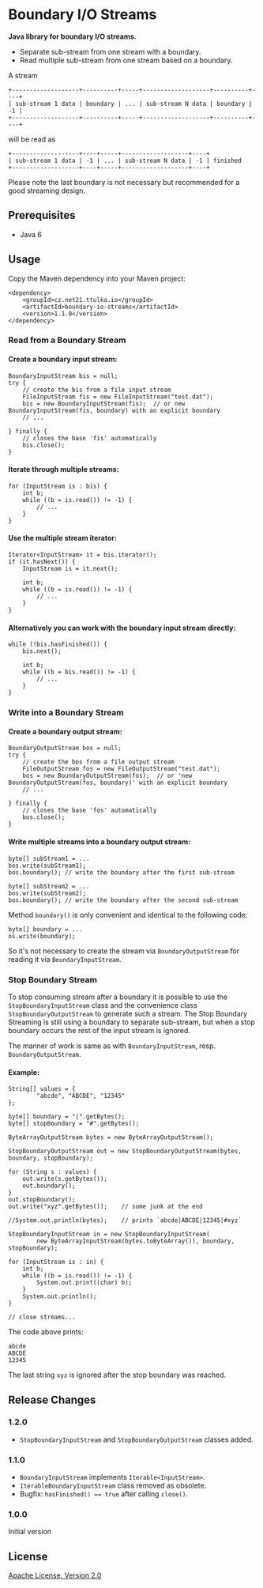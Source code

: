# Boundary I/O Streams

**Java library for boundary I/O streams.**

- Separate sub-stream from one stream with a boundary.
- Read multiple sub-stream from one stream based on a boundary.

A stream
```
+-------------------+----------+-----+-------------------+----------+----+
| sub-stream 1 data | boundary | ... | sub-stream N data | boundary | -1 |  
+-------------------+----------+-----+-------------------+----------+----+
```
will be read as
```
+-------------------+----+-----+-------------------+----+
| sub-stream 1 data | -1 | ... | sub-stream N data | -1 | finished 
+-------------------+----+-----+-------------------+----+
```

Please note the last boundary is not necessary but recommended for a good streaming design.

## Prerequisites
- Java 6

## Usage

Copy the Maven dependency into your Maven project:
```
<dependency>
    <groupId>cz.net21.ttulka.io</groupId>
    <artifactId>boundary-io-streams</artifactId>
    <version>1.1.0</version>
</dependency>
```

### Read from a Boundary Stream

#### Create a boundary input stream:
```
BoundaryInputStream bis = null;
try {
    // create the bis from a file input stream
    FileInputStream fis = new FileInputStream("test.dat");
    bis = new BoundaryInputStream(fis);  // or new BoundaryInputStream(fis, boundary) with an explicit boundary
    // ...

} finally {
    // closes the base 'fis' automatically
    bis.close();
}
```

#### Iterate through multiple streams:
```
for (InputStream is : bis) {
    int b;
    while ((b = is.read()) != -1) {
        // ...
    }
}
```

#### Use the multiple stream iterator:
```
Iterator<InputStream> it = bis.iterator();
if (it.hasNext()) {
    InputStream is = it.next();
    
    int b;
    while ((b = is.read()) != -1) {
        // ...
    }
}
```

#### Alternatively you can work with the boundary input stream directly:
```
while (!bis.hasFinished()) {
    bis.next();
    
    int b;
    while ((b = bis.read()) != -1) {
        // ...
    }
}
```

### Write into a Boundary Stream

#### Create a boundary output stream:
```
BoundaryOutputStream bos = null;
try {
    // create the bos from a file output stream 
    FileOutputStream fos = new FileOutputStream("test.dat");
    bos = new BoundaryOutputStream(fos);  // or 'new BoundaryOutputStream(fos, boundary)' with an explicit boundary  
    // ...

} finally {
    // closes the base 'fos' automatically
    bos.close();
}
```

#### Write multiple streams into a boundary output stream:
```
byte[] subStream1 = ...
bos.write(subStream1);
bos.boundary(); // write the boundary after the first sub-stream

byte[] subStream2 = ...
bos.write(subStream2);
bos.boundary(); // write the boundary after the second sub-stream
```

Method `boundary()` is only convenient and identical to the following code:
```
byte[] boundary = ...
os.write(boundary);
```
So it's not necessary to create the stream via `BoundaryOutputStream` for reading it via `BoundaryInputStream`.

### Stop Boundary Stream

To stop consuming stream after a boundary it is possible to use the `StopBoundaryInputStream` class and the convenience class `StopBoundaryOutputStream` to generate such a stream.
The Stop Boundary Streaming is still using a boundary to separate sub-stream, but when a stop boundary occurs the rest of the input stream is ignored.

The manner of work is same as with `BoundaryInputStream`, resp. `BoundaryOutputStream`.

#### Example:
```
String[] values = {
        "abcde", "ABCDE", "12345"
};

byte[] boundary = "|".getBytes();
byte[] stopBoundary = "#".getBytes();

ByteArrayOutputStream bytes = new ByteArrayOutputStream();

StopBoundaryOutputStream out = new StopBoundaryOutputStream(bytes, boundary, stopBoundary);

for (String s : values) {
    out.write(s.getBytes());
    out.boundary();
}
out.stopBoundary();
out.write("xyz".getBytes());    // some junk at the end

//System.out.println(bytes);    // prints `abcde|ABCDE|12345|#xyz`

StopBoundaryInputStream in = new StopBoundaryInputStream(
        new ByteArrayInputStream(bytes.toByteArray()), boundary, stopBoundary);

for (InputStream is : in) {
    int b;
    while ((b = is.read()) != -1) {
        System.out.print((char) b);
    }
    System.out.println();
}

// close streams...
```
The code above prints:
```
abcde
ABCDE
12345
```
The last string `xyz` is ignored after the stop boundary was reached.

## Release Changes

### 1.2.0
- `StopBoundaryInputStream` and `StopBoundaryOutputStream` classes added.

### 1.1.0
- `BoundaryInputStream` implements `Iterable<InputStream>`.
- `IterableBoundaryInputStream` class removed as obsolete.
- Bugfix: `hasFinished() == true` after calling `close()`.

### 1.0.0
Initial version

## License

[Apache License, Version 2.0](http://www.apache.org/licenses/LICENSE-2.0)
